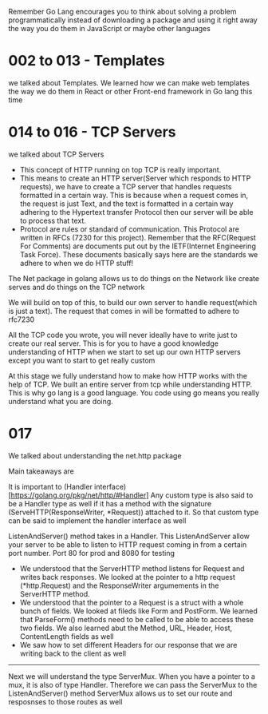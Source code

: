 Remember Go Lang encourages you to think about solving a problem programmatically instead of downloading a package and using it right away the way you do them in JavaScript or maybe other languages

# 002 to 013 - Templates
 we talked about Templates. We learned how we can make web templates the way we do them in React or other Front-end framework in Go lang this time

# 014 to 016 - TCP Servers
we talked about TCP Servers

- This concept of HTTP running on top TCP is really important.
- This means to create an HTTP server(Server which responds to HTTP requests), we have to create a TCP server that handles requests formatted in a certain way. This is because when a request comes in, the request is just Text, and the text is formatted in a certain way adhering to the Hypertext transfer Protocol then our server will be able to process that text.
- Protocol are rules or standard of communication. This Protocol are written in RFCs (7230 for this project). Remember that the RFC(Request For Comments) are documents put out by the IETF(Internet Engineering Task Force). These documents basically says here are the standards we adhere to when we do HTTP stuff!

The Net package in golang allows us to do things on the Network like create serves and do things on the TCP network

We will build on top of this, to build our own server to handle request(which is just a text). The request that comes in will be formatted to adhere to rfc7230

All the TCP code you wrote, you will never ideally have to write just to create our real server. This is for you to have a good knowledge understanding of HTTP when we start to set up our own HTTP servers except you want to start to get really custom

At this stage we fully understand how to make how HTTP works with the help of TCP. We built an entire server from tcp while understanding HTTP. This is why go lang is a good language. You code using go means you really understand what you are doing. 

# 017
We talked about understanding the net.http package

Main takeaways are

It is important to (Handler interface)[https://golang.org/pkg/net/http/#Handler]
Any custom type is also said to be a Handler type as well if it has a method with the signature (ServeHTTP(ResponseWriter, *Request)) attached to it. So that custom type can be said to implement the handler interface as well

ListenAndServer() method takes in a Handler. This ListenAndServer allow your server to be able to listen to HTTP request coming in from a certain port number. Port 80 for prod and 8080 for testing

- We understood that the ServerHTTP method listens for Request and writes back responses. We looked at the pointer to a http request (*http.Request) and the ResponseWriter argumements in the ServerHTTP method. 
- We understood that the pointer to a Request is a struct with a whole bunch of fields. We looked at fileds like Form and PostForm. We learned that ParseForm() methods need to be called to be able to access these two fields. We also learned abut the Method, URL, Header, Host, ContentLength fields as well
- We saw how to set different Headers for our response that we are writing back to the client as well

***********************
Next we will understand the type ServerMux. When you have a pointer to a mux, it is also of type Handler. Therefore we can pass the ServerMux to the ListenAndServer() method
ServerMux allows us to set our route and resposnses to those routes as well

